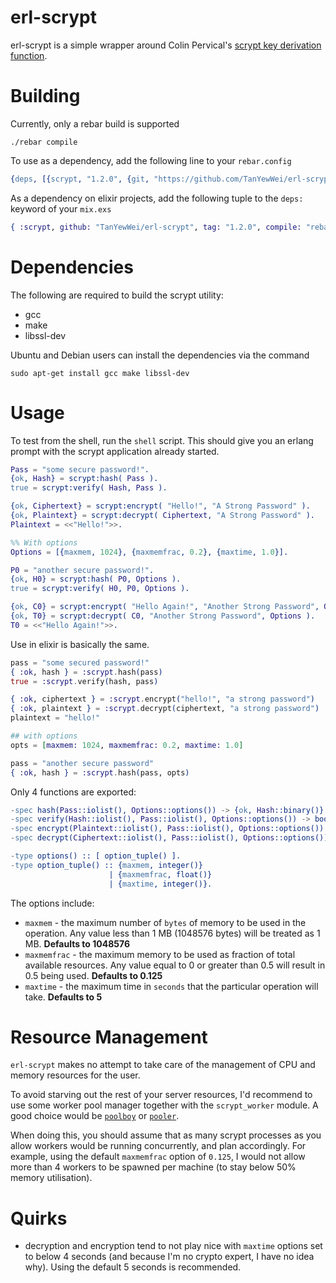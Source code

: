 erl-scrypt 
==========

erl-scrypt is a simple wrapper around Colin Pervical's [scrypt key derivation function](http://www.tarsnap.com/scrypt.html). 
# Building 

Currently, only a rebar build is supported

```
./rebar compile
```

To use as a dependency, add the following line to your `rebar.config`

```erlang
{deps, [{scrypt, "1.2.0", {git, "https://github.com/TanYewWei/erl-scrypt.git", {tag, "1.2.0"}}}]}
```

As a dependency on elixir projects, add the following tuple to the `deps:` keyword of your `mix.exs`

```elixir
{ :scrypt, github: "TanYewWei/erl-scrypt", tag: "1.2.0", compile: "rebar compile" }
```

# Dependencies

The following are required to build the scrypt utility:

* gcc
* make
* libssl-dev

Ubuntu and Debian users can install the dependencies via the command 

```
sudo apt-get install gcc make libssl-dev
```

# Usage

To test from the shell, run the `shell` script. This should give you an erlang prompt with the scrypt application already started.

```erlang
Pass = "some secure password!".
{ok, Hash} = scrypt:hash( Pass ).
true = scrypt:verify( Hash, Pass ).

{ok, Ciphertext} = scrypt:encrypt( "Hello!", "A Strong Password" ).
{ok, Plaintext} = scrypt:decrypt( Ciphertext, "A Strong Password" ).
Plaintext = <<"Hello!">>.

%% With options
Options = [{maxmem, 1024}, {maxmemfrac, 0.2}, {maxtime, 1.0}].

P0 = "another secure password!".
{ok, H0} = scrypt:hash( P0, Options ).
true = scrypt:verify( H0, P0, Options ).

{ok, C0} = scrypt:encrypt( "Hello Again!", "Another Strong Password", Options ).
{ok, T0} = scrypt:decrypt( C0, "Another Strong Password", Options ).
T0 = <<"Hello Again!">>.
```

Use in elixir is basically the same.

```elixir
pass = "some secured password!"
{ :ok, hash } = :scrypt.hash(pass)
true = :scrypt.verify(hash, pass)

{ :ok, ciphertext } = :scrypt.encrypt("hello!", "a strong password")
{ :ok, plaintext } = :scrypt.decrypt(ciphertext, "a strong password")
plaintext = "hello!"

## with options
opts = [maxmem: 1024, maxmemfrac: 0.2, maxtime: 1.0]

pass = "another secure password"
{ :ok, hash } = :scrypt.hash(pass, opts)
```

Only 4 functions are exported:

```erlang
-spec hash(Pass::iolist(), Options::options()) -> {ok, Hash::binary()} | {error, Reason::term()}.
-spec verify(Hash::iolist(), Pass::iolist(), Options::options()) -> boolean().
-spec encrypt(Plaintext::iolist(), Pass::iolist(), Options::options()) -> {ok, Ciphertext::binary()} | {error, Reason::term()}.
-spec decrypt(Ciphertext::iolist(), Pass::iolist(), Options::options()) -> {ok, Plaintext::binary()} | {error, Reason::term()}.

-type options() :: [ option_tuple() ].
-type option_tuple() :: {maxmem, integer()} 
                      | {maxmemfrac, float()}
                      | {maxtime, integer()}.
```

The options include:

* `maxmem` - the maximum number of `bytes` of memory to be used in the operation. Any value less than 1 MB (1048576 bytes) will be treated as 1 MB. **Defaults to 1048576**
* `maxmemfrac` - the maximum memory to be used as fraction of total available resources. Any value equal to 0 or greater than 0.5 will result in 0.5 being used. **Defaults to 0.125**
* `maxtime` - the maximum time in `seconds` that the particular operation will take. **Defaults to 5**

# Resource Management

`erl-scrypt` makes no attempt to take care of the management of CPU and memory resources for the user.

To avoid starving out the rest of your server resources, I'd recommend to use some worker pool manager together with the `scrypt_worker` module. A good choice would be [`poolboy`](https://github.com/devinus/poolboy) or [`pooler`](https://github.com/seth/pooler).

When doing this, you should assume that as many scrypt processes as you allow workers would be running concurrently, and plan accordingly. For example, using the default `maxmemfrac` option of `0.125`, I would not allow more than 4 workers to be spawned per machine (to stay below 50% memory utilisation).

# Quirks

* decryption and encryption tend to not play nice with `maxtime` options set to below 4 seconds (and because I'm no crypto expert, I have no idea why). Using the default 5 seconds is recommended.
